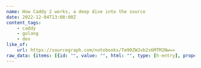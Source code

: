 ```yaml
---
name: How Caddy 2 works, a deep dive into the source
date: 2022-12-04T13:08:00Z
content_tags:
    - caddy
    - golang
    - dev
like_of:
    url: https://sourcegraph.com/notebooks/Tm90ZWJvb2s6MTM2Nw==
raw_data: {items: [{id: "", value: "", html: "", type: [h-entry], properties: {category: [caddy, golang, dev], like-of: ['https://sourcegraph.com/notebooks/Tm90ZWJvb2s6MTM2Nw=='], name: [' How Caddy 2 works, a deep dive into the source'], post-status: [published], published: ['2022-12-04T14:08:00+0100']}, shape: "", coords: "", children: []}], rels: {}, relurls: {}}
---
```



